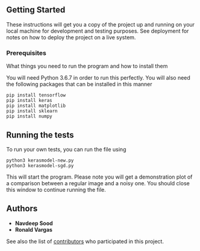 ## Getting Started

These instructions will get you a copy of the project up and running on your local machine for development and testing purposes. See deployment for notes on how to deploy the project on a live system.

### Prerequisites

What things you need to run the program and how to install them

You will need Python 3.6.7 in order to run this perfectly.
You will also need the following packages that can be installed in this manner

```
pip install tensorflow
pip install keras
pip install matplotlib
pip install sklearn
pip install numpy
```

## Running the tests

To run your own tests, you can run the file using 

```
python3 kerasmodel-new.py
python3 kerasmodel-sgd.py
```
This will start the program.
Please note you will get a demonstration plot of a comparison between a regular image and a noisy one. You should close this window to continue running the file.


## Authors

* **Navdeep Sood**
* **Ronald Vargas**

See also the list of [contributors](https://github.com/nsood98/Project--CS591PrivacyInMachineLearning/graphs/contributors) who participated in this project.
